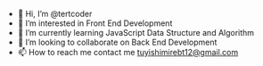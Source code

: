- 👋 Hi, I’m @tertcoder
- 👀 I’m interested in Front End Development 
- 🌱 I’m currently learning JavaScript Data Structure and Algorithm 
- 💞️ I’m looking to collaborate on Back End Development 
- 📫 How to reach me contact me tuyishimirebt12@gmail.com

<!---
tertcoder/tertcoder is a ✨ special ✨ repository because its `README.md` (this file) appears on your GitHub profile.
You can click the Preview link to take a look at your changes.
--->
